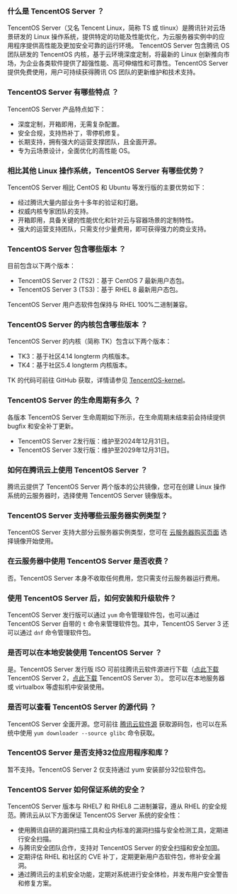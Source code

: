 ### 什么是 TencentOS Server ？
TencentOS Server（又名 Tencent Linux，简称 TS 或 tlinux）是腾讯针对云场景研发的 Linux 操作系统，提供特定的功能及性能优化，为云服务器实例中的应用程序提供高性能及更加安全可靠的运行环境。
TencentOS Server 包含腾讯 OS 团队研发的 TencentOS 内核，基于云环境深度定制，将最新的 Linux 创新推向市场，为企业各类软件提供了超强性能、高可伸缩性和可靠性。TencentOS Server 提供免费使用，用户可持续获得腾讯 OS 团队的更新维护和技术支持。

### TencentOS Server 有哪些特点 ？
TencentOS Server 产品特点如下：
- 深度定制，开箱即用，无需复杂配置。
- 安全合规，支持热补丁，零停机修复。
- 长期支持，拥有强大的运营支撑团队，且全面开源。
- 专为云场景设计，全面优化的高性能 OS。

### 相比其他 Linux 操作系统，TencentOS Server 有哪些优势？
TencentOS Server 相比 CentOS 和 Ubuntu 等发行版的主要优势如下：
- 经过腾讯大量内部业务十多年的验证和打磨。
- 权威内核专家团队的支持。
- 开箱即用，具备关键的性能优化和针对云与容器场景的定制特性。
- 强大的运营支持团队，只需支付少量费用，即可获得强力的商业支持。

### TencentOS Server 包含哪些版本 ？
目前包含以下两个版本：
- TencentOS Server 2 (TS2)：基于 CentOS 7 最新用户态包。
- TencentOS Server 3 (TS3)：基于 RHEL 8 最新用户态包。

TencentOS Server 用户态软件包保持与 RHEL 100%二进制兼容。

### TencentOS Server 的内核包含哪些版本 ？
TencentOS Server 的内核（简称 TK）包含以下两个版本：
- TK3：基于社区4.14 longterm 内核版本。
- TK4：基于社区5.4 longterm 内核版本。

TK 的代码可前往 GitHub 获取，详情请参见 [TencentOS-kernel](https://github.com/Tencent/TencentOS-kernel)。

### TencentOS Server 的生命周期有多久 ？
各版本 TencentOS Server 生命周期如下所示，在生命周期未结束前会持续提供 bugfix 和安全补丁更新。
- TencentOS Server 2发行版：维护至2024年12月31日。
- TencentOS Server 3发行版：维护至2029年12月31日。

### 如何在腾讯云上使用 TencentOS Server ？
腾讯云提供了 TencentOS Server 两个版本的公共镜像，您可在创建 Linux 操作系统的云服务器时，选择使用 TencentOS Server 镜像版本。

### TencentOS Server 支持哪些云服务器实例类型？
TencentOS Server 支持大部分云服务器实例类型，您可在 [云服务器购买页面](https://buy.intl.cloud.tencent.com/cvm?tab=custom&regionId=1&projectId=-1) 选择镜像开始使用。

### 在云服务器中使用 TencentOS Server 是否收费？
否。TencentOS Server 本身不收取任何费用，您只需支付云服务器运行费用。

### 使用 TencentOS Server 后，如何安装和升级软件？
TencentOS Server 发行版可以通过 `yum` 命令管理软件包，也可以通过 TencentOS Server 自带的 `t` 命令来管理软件包。其中，TencentOS Server 3 还可以通过 `dnf` 命令管理软件包。

### 是否可以在本地安装使用 TencentOS Server ？
是。TencentOS Server 发行版 ISO 可前往腾讯云软件源进行下载（[点此下载](http://mirrors.tencent.com/tlinux/2.4/iso/) TencentOS Server 2，[点此下载](http://mirrors.tencent.com/tlinux/3.1/iso/x86_64/) TencentOS Server 3）。
您可以在本地服务器或 virtualbox 等虚拟机中安装使用。

### 是否可以查看 TencentOS Server 的源代码 ？
TencentOS Server 全面开源。您可前往 [腾讯云软件源](http://mirrors.tencent.com/) 获取源码包，也可以在系统中使用 `yum downloader --source glibc` 命令获取。

### TencentOS Server 是否支持32位应用程序和库？
暂不支持。TencentOS Server 2 仅支持通过 yum 安装部分32位软件包。

### TencentOS Server 如何保证系统的安全？
TencentOS Server 版本与 RHEL7 和 RHEL8 二进制兼容，遵从 RHEL 的安全规范。腾讯云从以下方面保证 TencentOS Server 系统的安全性：
- 使用腾讯自研的漏洞扫描工具和业内标准的漏洞扫描与安全检测工具，定期进行安全扫描。
- 与腾讯安全团队合作，支持对 TencentOS Server 的安全扫描和安全加固。
- 定期评估 RHEL 和社区的 CVE 补丁，定期更新用户态软件包，修补安全漏洞。
- 通过腾讯云的主机安全功能，定期对系统进行安全体检，并发布用户安全警告和修复方案。



